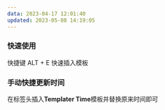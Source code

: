 ```yaml
---
data: 2023-04-17 12:01:40
updated: 2023-05-08 14:19:05
---
```


### 快速使用
快捷键 ALT + E 快速插入模板

### 手动快捷更新时间
在标签头插入**Templater Time**模板并替换原来时间即可